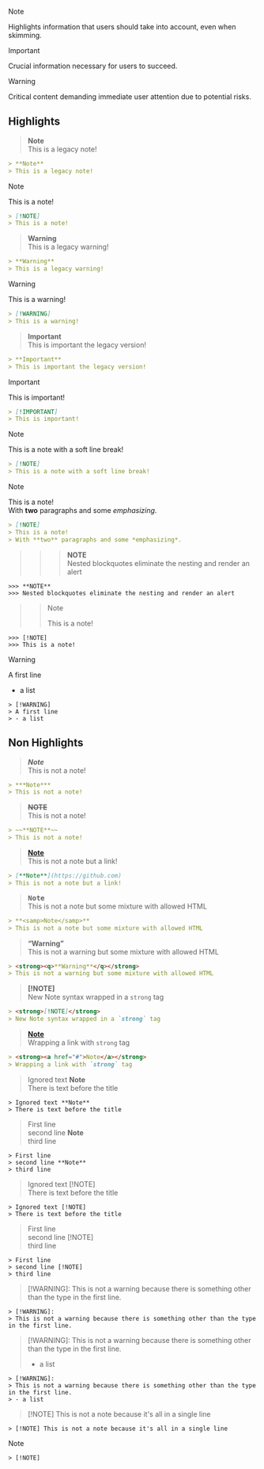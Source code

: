> [!NOTE]  
> Highlights information that users should take into account, even when skimming.

> [!IMPORTANT]  
> Crucial information necessary for users to succeed.

> [!WARNING]  
> Critical content demanding immediate user attention due to potential risks.



## Highlights

> **Note**  
> This is a legacy note!

```markdown
> **Note**  
> This is a legacy note!
```

> [!NOTE]  
> This is a note!

```markdown
> [!NOTE]  
> This is a note!
```

> **Warning**  
> This is a legacy warning!

```markdown
> **Warning**  
> This is a legacy warning!
```

> [!WARNING]  
> This is a warning!

```markdown
> [!WARNING]  
> This is a warning!
```

> **Important**  
> This is important the legacy version!

```markdown
> **Important**  
> This is important the legacy version!
```

> [!IMPORTANT]  
> This is important!

```markdown
> [!IMPORTANT]  
> This is important!
```

> [!NOTE]
> This is a note with a soft line break!

```markdown
> [!NOTE]
> This is a note with a soft line break!
```

> [!NOTE]  
> This is a note!  
> With **two** paragraphs and some *emphasizing*.

```markdown
> [!NOTE]  
> This is a note!
> With **two** paragraphs and some *emphasizing*.
```

>>> **NOTE**  
>>> Nested blockquotes eliminate the nesting and render an alert

```
>>> **NOTE**  
>>> Nested blockquotes eliminate the nesting and render an alert
```

>>> [!NOTE]  
>>> This is a note!

```
>>> [!NOTE]  
>>> This is a note!
```

> [!WARNING]
> A first line
> - a list

```
> [!WARNING]
> A first line
> - a list
```

## Non Highlights

> ***Note***  
> This is not a note!

```markdown
> ***Note***  
> This is not a note!
```

> ~~**NOTE**~~  
> This is not a note!

```markdown
> ~~**NOTE**~~  
> This is not a note!
```

> [**Note**](https://github.com)  
> This is not a note but a link!

```markdown
> [**Note**](https://github.com)  
> This is not a note but a link!
```

> **<samp>Note</samp>**  
> This is not a note but some mixture with allowed HTML

```markdown
> **<samp>Note</samp>**  
> This is not a note but some mixture with allowed HTML
```

> <strong><q>**Warning**</q></strong>  
> This is not a warning but some mixture with allowed HTML

```markdown
> <strong><q>**Warning**</q></strong>  
> This is not a warning but some mixture with allowed HTML
```

> <strong>[!NOTE]</strong>  
> New Note syntax wrapped in a `strong` tag

```markdown
> <strong>[!NOTE]</strong>  
> New Note syntax wrapped in a `strong` tag
```

> <strong><a href="#">Note</a></strong>  
> Wrapping a link with `strong` tag

```markdown
> <strong><a href="#">Note</a></strong>  
> Wrapping a link with `strong` tag
```

> Ignored text **Note**  
> There is text before the title

```
> Ignored text **Note**  
> There is text before the title
```

> First line   
> second line **Note**  
> third line

```
> First line   
> second line **Note**  
> third line
```

> Ignored text [!NOTE]  
> There is text before the title

```
> Ignored text [!NOTE]  
> There is text before the title
```

> First line   
> second line [!NOTE]  
> third line

```
> First line   
> second line [!NOTE]  
> third line
```

> [!WARNING]:
> This is not a warning because there is something other than the type in the first line.

```
> [!WARNING]:
> This is not a warning because there is something other than the type in the first line.
```

> [!WARNING]:
> This is not a warning because there is something other than the type in the first line.
> - a list

```
> [!WARNING]:
> This is not a warning because there is something other than the type in the first line.
> - a list
```

> [!NOTE] This is not a note because it's all in a single line

```
> [!NOTE] This is not a note because it's all in a single line
```

> [!NOTE]

```
> [!NOTE]
```





